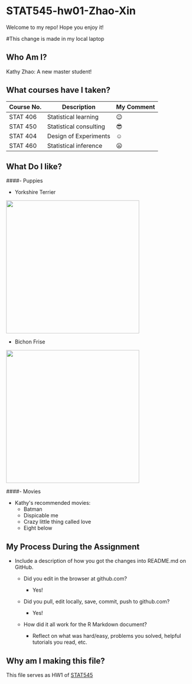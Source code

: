 # STAT545-hw01-Zhao-Xin
Welcome to my repo! Hope you enjoy it!

#This change is made in my local laptop
## Who Am I?
Kathy Zhao: A new master student!

## What courses have I taken? 
| **Course No.** |     **Description**    | **My Comment** |
|----------------|------------------------|----------------|
| STAT 406       | Statistical learning   | :wink:         |
| STAT 450       | Statistical consulting | :sunglasses:   |
| STAT 404       | Design of Experiments  | :relaxed:      |
| STAT 460       | Statistical inference  | :frowning:     |

## What Do I like?
####- Puppies

  + Yorkshire Terrier

<img src="https://68.media.tumblr.com/26166f7215d0bcad8eda2a2049fbf266/tumblr_ms98y4SHat1r1mr1po1_500.gif" width="360">

  + Bichon Frise
  
<img src="http://www.gifbin.com/bin/012012/1327602286_cute_bichon_frise_puppy.gif" width="360">

####- Movies

  + Kathy's recommended movies:
    * Batman
    * Dispicable me
    * Crazy little thing called love
    * Eight below

## My Process During the Assignment

- Include a description of how you got the changes into README.md on GitHub.
  + Did you edit in the browser at github.com?
    * Yes! 
  + Did you pull, edit locally, save, commit, push to github.com?
    * Yes!
  + How did it all work for the R Markdown document?

    + Reflect on what was hard/easy, problems you solved, helpful tutorials you read, etc. 

## Why am I making this file?
This file serves as HW1 of [STAT545](http://stat545.com)
